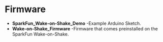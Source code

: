 Firmware
========

* **SparkFun_Wake-on-Shake_Demo** -Example Arduino Sketch.
* **Wake-on-Shake_Firmware** -Firmware that comes preinstalled on the SparkFun Wake-on-Shake.
